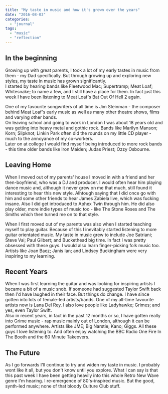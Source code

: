 ```yaml
---
title: "My taste in music and how it's grown over the years"
date: "2016-08-03"
categories: 
  - "journal"
tags: 
  - "music"
  - "reflection"
---
```


## In the beginning

Growing up with great parents, I took a lot of my early tastes in music from them - my Dad specifically. But through growing up and exploring new styles, my taste in music has grown significantly.  
I started by hearing bands like Fleetwood Mac; Supertramp; Meat Loaf; Whitesnake; to name a few, and I still have a place for them. In fact just this week I have been listening to Meat Loaf's Bat Out Of Hell 2 again.

  
One of my favourite songwriters of all time is Jim Steinman - the composer behind Meat Loaf's early music as well as many other theatre shows, films and varying other bands.  
On leaving school and going to work in London I was about 18 years old and was getting into heavy metal and gothic rock. Bands like Marilyn Manson; Korn; Slipknot; Linkin Park often did the rounds on my little CD player - much to the annoyance of my co-workers.  
Later on at college I would find myself being introduced to more rock bands - this time older bands like Iron Maiden; Judas Priest; Ozzy Osbourne.

## Leaving Home

When I moved out of my parents' house I moved in with a friend and her then-boyfriend, who was a DJ and producer. I would often hear him playing dance music and, although it never grew on me that much, still found it interesting to hear this new style. Alhtough saying that I did once go with him and some other friends to hear James Zabiela live, which was fucking insane. Also I did get introduced to Aphex Twin through him. He did also play older, more indie types of music too - like The Stone Roses and The Smiths which then turned me on to that style.

  
When I first moved out of my parents was also when I started teaching myself to play guitar. Because of this I inevitably started listening to more guitar orientated music. My taste in music grew to include Joe Satriani; Steve Vai; Paul Gilbert; and Buckethead big time. In fact I was pretty obsessed with these guys. I would also learn finger-picking folk music too. Artists like Joan Baez; Janis Ian; and Lindsey Buckingham were very inspiring to my learning.

## Recent Years

  
When I was first learning the guitar and was looking for inspiring artists I became a bit of a music snob. If someone had suggested Taylor Swift back then I'd have laughed in their face. But things do change. I have since gotten into lots of female-led artists/bands. One of my all-time favourite artists now is Lana Del Rey. I also love people like Ladyhawke; Grimes; and yes, even Taylor Swift.  
Also in recent years, in fact in the past 12 months or so, I have gotten really into Grime music - rap music mainly out of London, although it can be performed anywhere. Artists like JME; Big Narstie; Kano; Giggs. All these guys I love listening to. And often enjoy watching the BBC Radio One Fire In The Booth and the 60 Minute Takeovers.

## The Future

As I go forwards I'll continue to try and widen my taste in music. I probably wont like it all, but you don't know until you explore. What I can say is that this past week I have been getting heavily into this whole Retro New Wave genre I'm hearing. I re-emergence of 80's-inspired music. But the good, synth-led music; none of that bloody Culture Club stuff.
